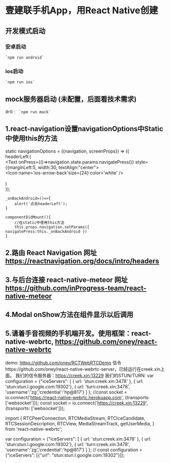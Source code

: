 # 壹建联手机App，用React Native创建

## 开发模式启动

### 安卓启动
    `npm run android`

### ios启动
    `npm run ios`



## mock服务器启动 (未配置，后面看技术需求)
    命令： `npm run mock`
    
    
## 1.react-navigation设置navigationOptions中Static中使用this的方法
static navigationOptions = ({navigation, screenProps}) => ({    
        headerLeft:(  
            <Text onPress={()=>navigation.state.params.navigatePress()} style={{marginLeft:5, width:30, textAlign:"center">  
                <Icon  name='ios-arrow-back'size={24} color='white' />  
            </Text>  
        )  
    });  
  
    _onBackAndroid=()=>{  
        alert('点击headerLeft');  
    }  
      
    componentDidMount(){  
        //在static中使用this方法  
        this.props.navigation.setParams({ navigatePress:this._onBackAndroid })  
    } 
## 2.路由 React Navigation 网址 https://reactnavigation.org/docs/intro/headers
## 3.与后台连接   react-native-meteor 网址 https://github.com/inProgress-team/react-native-meteor 
## 4.Modal  onShow方法在组件显示以后调用
## 5.请着手音视频的手机端开发。使用框架：react-native-webrtc, https://github.com/oney/react-native-webrtc
   demo: https://github.com/oney/RCTWebRTCDemo
   信令https://github.com/oney/react-native-webrtc-server，已经运行在creek.xin上面。
   我们的信令服务器：https://creek.xin:13229
   我们的STUN/TURN:
   var configuration = {"iceServers": [
   { url: 'stun:creek.xin:3478' },
  { url: 'stun:stun.l.google.com:19302'},
  { url: 'turn:creek.xin:3478', 'username':'zg','credential':'hp@817'}
   ] };
   //const socket = io.connect('https://react-native-webrtc.herokuapp.com', {transports: ['websocket']});
const socket = io.connect('https://creek.xin:13229', {transports: ['websocket']});


 import {
    RTCPeerConnection,
    RTCMediaStream,
    RTCIceCandidate,
    RTCSessionDescription,
    RTCView,
    MediaStreamTrack,
    getUserMedia,
} from 'react-native-webrtc';

var configuration = {"iceServers": [
   { url: 'stun:creek.xin:3478' },
   { url: 'stun:stun.l.google.com:19302'},
   { url: 'turn:creek.xin:3478', 'username':'zg','credential':'hp@817'}
] };
// const configuration = {"iceServers": [{"url": "stun:stun.l.google.com:19302"}]};
